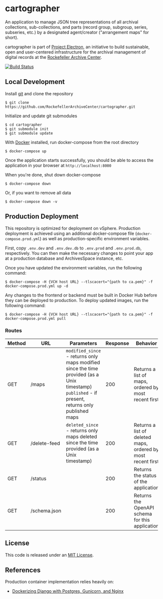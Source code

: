 # cartographer

An application to manage JSON tree representations of all archival collections, sub-collections, and parts (record group, subgroup, series, subseries, etc.) by a designated agent/creator ("arrangement maps" for short).

cartographer is part of [Project Electron](https://github.com/RockefellerArchiveCenter/project_electron), an initiative to build sustainable, open and user-centered infrastructure for the archival management of digital records at the [Rockefeller Archive Center](http://rockarch.org/).

[![Build Status](https://travis-ci.org/RockefellerArchiveCenter/cartographer.svg?branch=master)](https://travis-ci.org/RockefellerArchiveCenter/cartographer)

## Local Development

Install [git](https://git-scm.com/) and clone the repository

    $ git clone https://github.com/RockefellerArchiveCenter/cartographer.git

Initialize and update git submodules

    $ cd cartographer
    $ git submodule init
    $ git submodule update

With [Docker](https://store.docker.com/search?type=edition&offering=community) installed, run docker-compose from the root directory

    $ docker-compose up

Once the application starts successfully, you should be able to access the application in your browser at `http://localhost:8000`

When you're done, shut down docker-compose

    $ docker-compose down

Or, if you want to remove all data

    $ docker-compose down -v


## Production Deployment

This repository is optimized for deployment on vSphere. Production deployment is achieved using an additional docker-compose file (`docker-compose.prod.yml`) as well as production-specific environment variables.

First, copy `.env.dev` and `.env.dev.db` to `.env.prod` and `.env.prod.db`, respectively. You can then make the necessary changes to point your app at a production database and ArchivesSpace instance, etc.

Once you have updated the environment variables, run the following command:

    $ docker-compose -H {VCH host URL} --tlscacert="{path to ca.pem}" -f docker-compose.prod.yml up -d

Any changes to the frontend or backend must be built in Docker Hub before they can be deployed to production. To deploy updated images, run the following command:

    $ docker-compose -H {VCH host URL} --tlscacert="{path to ca.pem}" -f docker-compose.prod.yml pull



### Routes

| Method | URL | Parameters | Response  | Behavior  |
|--------|-----|---|---|---|
|GET|/maps|`modified_since` - returns only maps modified since the time provided (as a Unix timestamp) <br/>`published` - if present, returns only published maps|200|Returns a list of maps, ordered by most recent first|
|GET|/delete-feed|`deleted_since` - returns only maps deleted since the time provided (as a Unix timestamp)|200|Returns a list of deleted maps, ordered by most recent first|
|GET|/status||200|Returns the status of the application|
|GET|/schema.json||200|Returns the OpenAPI schema for this application|

## License

This code is released under an [MIT License](LICENSE).


## References

Production container implementation relies heavily on:
- [Dockerizing Django with Postgres, Gunicorn, and Nginx](https://testdriven.io/blog/dockerizing-django-with-postgres-gunicorn-and-nginx/)
